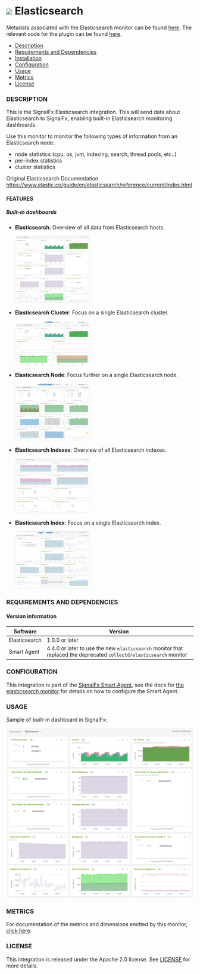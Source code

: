 # ![](https://github.com/signalfx/integrations/blob/master/elasticsearch/img/integrations_elasticsearch.png) Elasticsearch

Metadata associated with the Elasticsearch monitor can be found <a target="_blank" href="https://github.com/signalfx/integrations/tree/release/elasticsearch">here</a>. The relevant code for the plugin can be found <a target="_blank" href="https://github.com/signalfx/signalfx-agent/tree/master/internal/monitors/elasticsearch">here</a>.

- [Description](#description)
- [Requirements and Dependencies](#requirements-and-dependencies)
- [Installation](#installation)
- [Configuration](#configuration)
- [Usage](#usage)
- [Metrics](#metrics)
- [License](#license)

### DESCRIPTION

This is the SignalFx Elasticsearch integration. This will send data about Elasticsearch to SignalFx, enabling built-in Elasticsearch monitoring dashboards.

Use this monitor to monitor the following types of information from an Elasticsearch node:

  * node statistics (cpu, os, jvm, indexing, search, thread pools, etc..)
  * per-index statistics
  * cluster statistics

Original Elasticsearch Documentation <a target="_blank" href="https://www.elastic.co/guide/en/elasticsearch/reference/current/index.html">https://www.elastic.co/guide/en/elasticsearch/reference/current/index.html</a>

#### FEATURES

##### Built-in dashboards

- **Elasticsearch**: Overview of all data from Elasticsearch hosts.

  [<img src='./img/dashboard_elasticsearch.png' width=200px>](./img/dashboard_elasticsearch.png)

- **Elasticsearch Cluster**: Focus on a single Elasticsearch cluster.

  [<img src='./img/dashboard_elasticsearch_cluster.png' width=200px>](./img/dashboard_elasticsearch_cluster.png)

- **Elasticsearch Node**: Focus further on a single Elasticsearch node.

  [<img src='./img/dashboard_elasticsearch_node.png' width=200px>](./img/dashboard_elasticsearch_node.png)

- **Elasticsearch Indexes**: Overview of all Elasticsearch indexes.

  [<img src='./img/dashboard_elasticsearch_indexes.png' width=200px>](./img/dashboard_elasticsearch_indexes.png)

- **Elasticsearch Index**: Focus on a single Elasticsearch index.

  [<img src='./img/dashboard_elasticsearch_index.png' width=200px>](./img/dashboard_elasticsearch_index.png)

### REQUIREMENTS AND DEPENDENCIES

#### Version information

| Software          | Version        |
|-------------------|----------------|
| Elasticsearch     | 1.0.0 or later |
| Smart Agent       | 4.4.0 or later to use the new `elasticsearch` monitor that replaced the deprecated `collectd/elasticsearch` monitor |

### CONFIGURATION

This integration is part of the <a
href="https://docs.signalfx.com/en/latest/integrations/agent/index.html"
target="_blank">SignalFx Smart Agent</a>, see the docs for <a
href="https://docs.signalfx.com/en/latest/integrations/agent/monitors/elasticsearch.html"
target="_blank">the elasticsearch monitor</a> for details on how to configure
the Smart Agent.

### USAGE

Sample of built-in dashboard in SignalFx:

![](././img/dashboard_elasticsearch.png)

### METRICS

For documentation of the metrics and dimensions emitted by this monitor, [click here](./docs).

### LICENSE

This integration is released under the Apache 2.0 license. See [LICENSE](./LICENSE) for more details.
